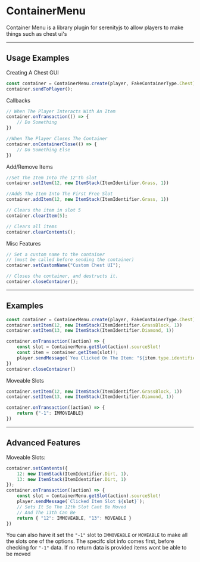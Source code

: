 # ContainerMenu
Container Menu is a library plugin for serenityjs to allow players to make things such as chest ui's

----

## Usage Examples

Creating A Chest GUI
```ts
const container = ContainerMenu.create(player, FakeContainerType.Chest);
container.sendToPlayer();
```

Callbacks
```ts
// When The Player Interacts With An Item
container.onTransaction(() => {
    // Do Something
})

//When The Player Closes The Container
container.onContainerClose(() => {
    // Do Something Else
})
```

Add/Remove Items
```ts
//Set The Item Into The 12'th slot
container.setItem(12, new ItemStack(ItemIdentifier.Grass, 1))

//Adds The Item Into The First Free Slot
container.addItem(12, new ItemStack(ItemIdentifier.Grass, 1))

// Clears the item in slot 5
container.clearItem(5);

// Clears all items
container.clearContents();
```

Misc Features
```ts
// Set a custom name to the container
// (must be called before sending the container)
container.setCustomName("Custom Chest UI");

// Closes the container, and destructs it.
container.closeContainer();
```
----
## Examples
```ts
const container = ContainerMenu.create(player, FakeContainerType.Chest)
container.setItem(12, new ItemStack(ItemIdentifier.GrassBlock, 1))
container.setItem(13, new ItemStack(ItemIdentifier.Diamond, 1))

container.onTransaction((action) => {
    const slot = ContainerMenu.getSlot(action).sourceSlot!
    const item = container.getItem(slot)!;
    player.sendMessage(`You Clicked On The Item: "${item.type.identifier}"`)
})
container.closeContainer()
```
Moveable Slots
```ts
container.setItem(12, new ItemStack(ItemIdentifier.GrassBlock, 1))
container.setItem(13, new ItemStack(ItemIdentifier.Diamond, 1))

container.onTransaction((action) => {
    return {"-1": IMMOVEABLE}
})
```

----
## Advanced Features

Moveable Slots:
```ts
container.setContents({
    12: new ItemStack(ItemIdentifier.Dirt, 1),
    13: new ItemStack(ItemIdentifier.Dirt, 1)
});
container.onTransaction((action) => {
    const slot = ContainerMenu.getSlot(action).sourceSlot!
    player.sendMessage(`Clicked Item Slot ${slot}`);
    // Sets It So The 12th Slot Cant Be Moved
    // And The 13th Can Be
    return { "12": IMMOVEABLE, "13": MOVEABLE }
})
```
You can also have it set the `"-1"` slot to `IMMOVEABLE` or `MOVEABLE` to make all the slots one of the options.
The specifc slot info comes first, before checking for `"-1"` data.
If no return data is provided items wont be able to be moved
